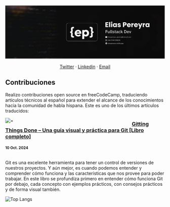 ![Developer & Designer](https://github.com/EliasPereyra/EliasPereyra/blob/main/github-cover.png)

<p align="center">
  <a href="https://twitter.com/EliasPereyraGo1">Twitter</a> · 
  <a href="https://linkedin.com/in/elias-pereyra-gomez">Linkedin</a> ·
  <a href="mailto:eliaspereyra_gomez@hotmail.com">Email</a>
</p>

Contribuciones
--------------------------
Realizo contribuciones open source en freeCodeCamp, traduciendo artículos técnicos al español para extender el alcance de los conocimientos hacia la comunidad de habla hispana. Este es uno de los últimos artículos traducidos:

<p align="left">
  <a href="https://www.freecodecamp.org/espanol/news/gitting-things-done-una-guia-visual-y-practica-para-git-libro-completo/" title="Gitting Things Done – Una guía visual y práctica para Git [Libro completo]"><img src="https://www.freecodecamp.org/espanol/news/content/images/size/w2000/2024/01/Gitting-Things-Done-Cover-with-Photo.png" alt="="Gitting Things Done – Una guía visual y práctica para Git - Libro Completo" width="400px" align="left" /></a>
  <h3><a href="https://www.freecodecamp.org/espanol/news/gitting-things-done-una-guia-visual-y-practica-para-git-libro-completo/" title="Gitting Things Done – Una guía visual y práctica para Git [Libro completo]">Gitting Things Done – Una guía visual y práctica para Git [Libro completo]</a></h3>
  <div><small><strong>10 Oct. 2024</strong></small></div>
  <br/><p>
    Git es una excelente herramienta para tener un control de versiones de nuestros proyectos. Y aún mejor, es cuando podemos entender y comprender cómo funciona y las características que nos provee para poder trabajar. En este libro se profundiza primero en entender cómo funciona Git por debajo, cada concepto con ejemplos prácticos, con consejos prácticos y de forma visual también. 
  </p>
</p>

[linkedin]: https://img.shields.io/badge/Linkedin-0A66C2?style=for-the-badge&logo=linkedin&logoColor=white
[twitter]: https://img.shields.io/badge/@EliasPereyraGo1-000000?style=for-the-badge&logo=x&logoColor=white

![Top Langs](https://github-readme-stats-git-masterrstaa-rickstaa.vercel.app/api/top-langs/?username=eliaspereyra&layout=compact&langs_count=9&hide_border=true&theme=react&bg_color=191E27)
